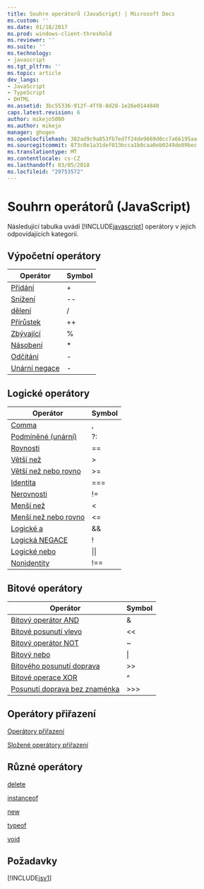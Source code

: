 ```yaml
---
title: Souhrn operátorů (JavaScript) | Microsoft Docs
ms.custom: ''
ms.date: 01/18/2017
ms.prod: windows-client-threshold
ms.reviewer: ''
ms.suite: ''
ms.technology:
- javascript
ms.tgt_pltfrm: ''
ms.topic: article
dev_langs:
- JavaScript
- TypeScript
- DHTML
ms.assetid: 3bc55336-912f-4ff8-8d28-1e26e0144840
caps.latest.revision: 6
author: mikejo5000
ms.author: mikejo
manager: ghogen
ms.openlocfilehash: 302ad9c9a853fb7ed7f24de9669d0cc7a66195aa
ms.sourcegitcommit: 873c0e1a31def013bcca1b0caa0eb0249de89bec
ms.translationtype: MT
ms.contentlocale: cs-CZ
ms.lasthandoff: 03/05/2018
ms.locfileid: "29753572"
---
```

# <a name="operator-summary-javascript"></a>Souhrn operátorů (JavaScript)
Následující tabulka uvádí [!INCLUDE[javascript](../../javascript/includes/javascript-md.md)] operátory v jejich odpovídajících kategorií.  
  
## <a name="computational-operators"></a>Výpočetní operátory  
  
|Operátor|Symbol|  
|--------------|------------|  
|[Přidání](../../javascript/reference/addition-operator-decrement-javascript.md)|+|  
|[Snížení](../../javascript/reference/increment-and-decrement-operators-javascript.md)|--|  
|[dělení](../../javascript/reference/division-operator-decrement-javascript.md)|/|  
|[Přírůstek](../../javascript/reference/increment-and-decrement-operators-javascript.md)|++|  
|[Zbývající](../../javascript/reference/modulus-operator-decrementjavascript.md)|%|  
|[Násobení](../../javascript/reference/multiplication-operator-decrement-javascript.md)|*|  
|[Odčítání](../../javascript/reference/subtraction-operator-decrement-javascript.md)|-|  
|[Unární negace](../../javascript/reference/subtraction-operator-decrement-javascript.md)|-|  
  
## <a name="logical-operators"></a>Logické operátory  
  
|Operátor|Symbol|  
|--------------|------------|  
|[Comma](../../javascript/reference/comma-operator-decrement-javascript.md)|,|  
|[Podmíněné (unární)](../../javascript/reference/conditional-ternary-operator-decrement-javascript.md)|?:|  
|[Rovnosti](../../javascript/reference/comparison-operators-javascript.md)|==|  
|[Větší než](../../javascript/reference/comparison-operators-javascript.md)|>|  
|[Větší než nebo rovno](../../javascript/reference/comparison-operators-javascript.md)|>=|  
|[Identita](../../javascript/reference/comparison-operators-javascript.md)|===|  
|[Nerovnosti](../../javascript/reference/comparison-operators-javascript.md)|!=|  
|[Menší než](../../javascript/reference/comparison-operators-javascript.md)|<|  
|[Menší než nebo rovno](../../javascript/reference/comparison-operators-javascript.md)|<=|  
|[Logické a](../../javascript/reference/logical-and-operator-decrement-javascript.md)|&&|  
|[Logická NEGACE](../../javascript/reference/logical-not-operator-decrement-exclpt-javascript.md)|!|  
|[Logické nebo](../../javascript/reference/logical-or-operator-decrement-javascript.md)|&#124;&#124;|  
|[Nonidentity](../../javascript/reference/comparison-operators-javascript.md)|!==|  
  
## <a name="bitwise-operators"></a>Bitové operátory  
  
|Operátor|Symbol|  
|--------------|------------|  
|[Bitový operátor AND](../../javascript/reference/bitwise-and-operator-decrement-javascript.md)|&|  
|[Bitové posunutí vlevo](../../javascript/reference/bitwise-left-shift-operator-decrement-javascript.md)|<\<|  
|[Bitový operátor NOT](../../javascript/reference/bitwise-not-operator-decrement-tilde-javascript.md)|~|  
|[Bitový nebo](../../javascript/reference/bitwise-or-operator-decrement-javascript.md)|&#124;|  
|[Bitového posunutí doprava](../../javascript/reference/bitwise-right-shift-operator-decrement-javascript.md)|>>|  
|[Bitové operace XOR](../../javascript/reference/bitwise-xor-operator-decrement-hat-javascript.md)|^|  
|[Posunutí doprava bez znaménka](../../javascript/reference/unsigned-right-shift-operator-decrement-javascript.md)|>>>|  
  
## <a name="assignment-operators"></a>Operátory přiřazení  
 [Operátory přiřazení](../../javascript/reference/assignment-operator-decrement-equal-javascript.md)  
  
 [Složené operátory přiřazení](../../javascript/reference/compound-assignment-operators-javascript.md)  
  
## <a name="miscellaneous-operators"></a>Různé operátory  
 [delete](../../javascript/reference/delete-operator-decrementjavascript.md)  
  
 [instanceof](../../javascript/reference/instanceof-operator-decrementjavascript.md)  
  
 [new](../../javascript/reference/new-operator-decrementjavascript.md)  
  
 [typeof](../../javascript/reference/typeof-operator-decrementjavascript.md)  
  
 [void](../../javascript/reference/void-operator-decrementjavascript.md)  
  
## <a name="requirements"></a>Požadavky  
 [!INCLUDE[jsv1](../../javascript/misc/includes/jsv1-md.md)]
